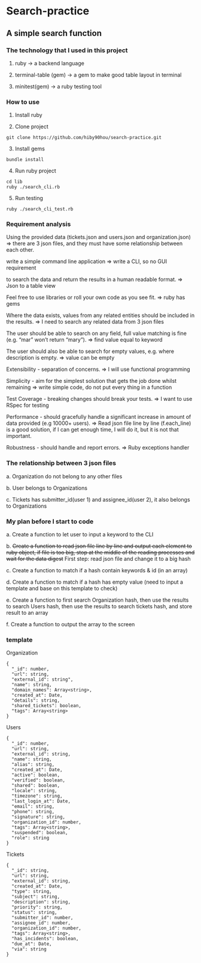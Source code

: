 # Search-practice

## A simple search function

### The technology that I used in this project

1. ruby -> a backend language

2. terminal-table (gem) -> a gem to make good table layout in terminal

3. minitest(gem) -> a ruby testing tool

### How to use
1. Install ruby


2. Clone project
```
git clone https://github.com/hiby90hou/search-practice.git
```

3. Install gems
```
bundle install
```

4. Run ruby project
```
cd lib
ruby ./search_cli.rb
```

5. Run testing
```
ruby ./search_cli_test.rb
```

### Requirement analysis

Using the provided data (tickets.json and users.json and organization.json) => there are 3 json files, and they must have some relationship between each other.

write a simple command line application => write a CLI, so no GUI requirement

to search the data and return the results in a human readable format. => Json to a table view

Feel free to use libraries or roll your own code as you see fit. => ruby has gems

Where the data exists, values from any related entities should be included in the results. => I need to search any related data from 3 json files

The user should be able to search on any field, full value matching is fine (e.g. “mar” won’t return “mary”). => find value equal to keyword

The user should also be able to search for empty values, e.g. where description is empty. => value can be empty

Extensibility - separation of concerns. => I will use functional programming

Simplicity - aim for the simplest solution that gets the job done whilst remaining => write simple code, do not put every thing in a function

Test Coverage - breaking changes should break your tests. => I want to use RSpec for testing

Performance - should gracefully handle a significant increase in amount of data provided (e.g 10000+ users). => Read json file line by line (f.each_line) is a good solution, if I can get enough time, I will do it, but it is not that important.

Robustness - should handle and report errors. => Ruby exceptions handler

### The relationship between 3 json files

a. Organization do not belong to any other files

b. User belongs to Organizations

c. Tickets has submitter_id(user 1) and assignee_id(user 2), it also belongs to Organizations

### My plan before I start to code

a. Create a function to let user to input a keyword to the CLI

b. ~~Create a function to read json file line by line and output each element to ruby object, if file is too big, stop at the middle of the reading processes and wait for the data digest~~ First step: read json file and change it to a big hash

c. Create a function to match if a hash contain keywords & id (in an array)

d. Create a function to match if a hash has empty value (need to input a template and base on this template to check)

e. Create a function to first search Organization hash, then use the results to search Users hash, then use the results to search tickets hash, and store result to an array

f. Create a function to output the array to the screen

### template

Organization
```
{
  "_id": number,
  "url": string,
  "external_id": string",
  "name": string,
  "domain_names": Array<string>,
  "created_at": Date,
  "details": string,
  "shared_tickets": boolean,
  "tags": Array<string>
}
```

Users
```
{
  "_id": number,
  "url": string,
  "external_id": string,
  "name": string,
  "alias": string,
  "created_at": Date,
  "active": boolean,
  "verified": boolean,
  "shared": boolean,
  "locale": string,
  "timezone": string,
  "last_login_at": Date,
  "email": string,
  "phone": string,
  "signature": string,
  "organization_id": number,
  "tags": Array<string>,
  "suspended": boolean,
  "role": string
}
```

Tickets
```
{
  "_id": string,
  "url": string,
  "external_id": string,
  "created_at": Date,
  "type": string,
  "subject": string,
  "description": string,
  "priority": string,
  "status": string,
  "submitter_id": number,
  "assignee_id": number,
  "organization_id": number,
  "tags": Array<string>,
  "has_incidents": boolean,
  "due_at": Date,
  "via": string
}
```
